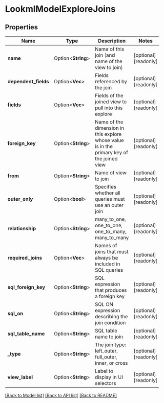 # LookmlModelExploreJoins

## Properties

Name | Type | Description | Notes
------------ | ------------- | ------------- | -------------
**name** | Option<**String**> | Name of this join (and name of the view to join) | [optional][readonly]
**dependent_fields** | Option<**Vec<String>**> | Fields referenced by the join | [optional][readonly]
**fields** | Option<**Vec<String>**> | Fields of the joined view to pull into this explore | [optional][readonly]
**foreign_key** | Option<**String**> | Name of the dimension in this explore whose value is in the primary key of the joined view | [optional][readonly]
**from** | Option<**String**> | Name of view to join | [optional][readonly]
**outer_only** | Option<**bool**> | Specifies whether all queries must use an outer join | [optional][readonly]
**relationship** | Option<**String**> | many_to_one, one_to_one, one_to_many, many_to_many | [optional][readonly]
**required_joins** | Option<**Vec<String>**> | Names of joins that must always be included in SQL queries | [optional][readonly]
**sql_foreign_key** | Option<**String**> | SQL expression that produces a foreign key | [optional][readonly]
**sql_on** | Option<**String**> | SQL ON expression describing the join condition | [optional][readonly]
**sql_table_name** | Option<**String**> | SQL table name to join | [optional][readonly]
**_type** | Option<**String**> | The join type: left_outer, full_outer, inner, or cross | [optional][readonly]
**view_label** | Option<**String**> | Label to display in UI selectors | [optional][readonly]

[[Back to Model list]](../README.md#documentation-for-models) [[Back to API list]](../README.md#documentation-for-api-endpoints) [[Back to README]](../README.md)


